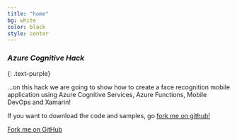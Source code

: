 ```yaml
---
title: "home"
bg: white
color: black
style: center
---
```


### *Azure Cognitive Hack*
{: .text-purple}

<span class="fa-stack subtlecircle" style="font-size:100px; background:rgba(255,166,0,0.1)">
  <i class="fa fa-circle fa-stack-2x text-white"></i>
  <i class="fa fa-cloud fa-stack-1x text-gray"></i>
</span>

…on this hack we are going to show how to create a face recognition mobile application using Azure Cognitive Services, Azure Functions, Mobile DevOps and Xamarin!

If you want to download the code and samples, go [fork me on github!](https://github.com/rcervantes/AzureCognitiveHack)

<span id="forkongithub">
  <a href="{{ site.source_link }}" class="bg-blue">
    Fork me on GitHub
  </a>
</span>
